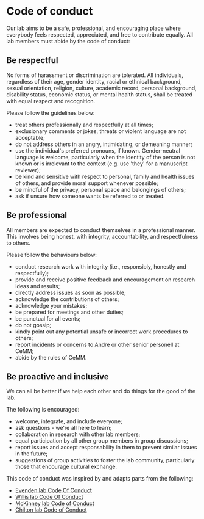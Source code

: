 # Code of conduct

Our lab aims to be a safe, professional, and encouraging place where everybody feels respected, appreciated, and free to contribute equally.
All lab members must abide by the code of conduct:

## Be respectful

No forms of harassment or discrimination are tolerated.
All individuals, regardless of their age, gender identity, racial or ethnical background, sexual orientation, religion, culture, academic record, personal background, disability status, economic status, or mental health status, shall be treated with equal respect and recognition.

Please follow the guidelines below:

- treat others professionally and respectfully at all times;
- exclusionary comments or jokes, threats or violent language are not acceptable;
- do not address others in an angry, intimidating, or demeaning manner;
- use the individual's preferred pronouns, if known. Gender-neutral language is welcome, particularly when the identity of the person is not known or is irrelevant to the context (e.g. use 'they' for a manuscript reviewer);
- be kind and sensitive with respect to personal, family and health issues of others, and provide moral support whenever possible;
- be mindful of the privacy, personal space and belongings of others;
- ask if unsure how someone wants be referred to or treated.

## Be professional

All members are expected to conduct themselves in a professional manner.
This involves being honest, with integrity, accountability, and respectfulness to others.

Please follow the behaviours below:

- conduct research work with integrity (i.e., responsibly, honestly and respectfully);
- provide and receive positive feedback and encouragement on research ideas and results;
- directly address issues as soon as possible;
- acknowledge the contributions of others;
- acknowledge your mistakes;
- be prepared for meetings and other duties;
- be punctual for all events;
- do not gossip;
- kindly point out any potential unsafe or incorrect work procedures to others;
- report incidents or concerns to Andre or other senior personell at CeMM;
- abide by the rules of CeMM.

## Be proactive and inclusive

We can all be better if we help each other and do things for the good of the lab.

The following is encouraged:

- welcome, integrate, and include everyone;
- ask questions - we're all here to learn;
- collaboration in research with other lab members;
- equal participation by all other group members in group discussions;
- report issues and accept responsability in them to prevent similar issues in the future;
- suggestions of group activities to foster the lab community, particularly those that encourage cultural exchange.

This code of conduct was inspired by and adapts parts from the following:

- [Evenden lab Code Of Conduct](https://grad.biology.ualberta.ca/evenden/lab-code-of-conduct/)
- [Willis lab Code Of Conduct](https://willisglycobiologylab.com/lab-code-of-conduct/)
- [McKinney lab Code of Conduct](https://mckinneylab.weebly.com/lab-code-of-conduct.html)
- [Chilton lab Code of Conduct](https://research-groups.usask.ca/chilton/lab-code-of-conduct.php)
